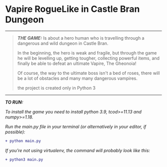 
 #  Vapire RogueLike in Castle Bran Dungeon

------------
  >**_THE GAME:_**  Is about a hero human  who is travelling through a 
  dangerous and wild dungeon in Castle Bran. 
  >
  >In the beginning, the hero is weak and fragile, but through the 
  game he  will be levelling up, getting tougher, collecting 
  powerful items, and finally be able to defeat an ultimate Vapire, The 
  Gheonoia! 
  >
  >Of course, the way to the ultimate boss isn't a bed of roses, 
  there will be a lot of obstacles and many many dangerous vampires.
  >
  >
  >the project is created only in Python 3
  >
------------



**_TO RUN:_**

_To install the game you need to install python 3.9, tcod>=11.13 and numpy>=1.18._

_Run the main.py file in your terminal (or alternatively in your editor, if possible):_

```diff 
+ python main.py
```

_If you’re not using virtualenv, the command will probably look like this:_
```diff 
+ python3 main.py
```
